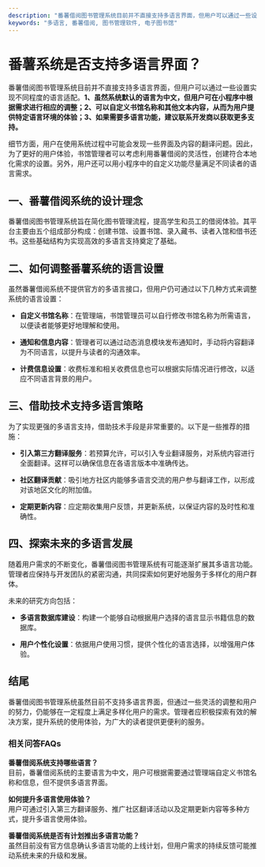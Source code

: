 ```yaml
---
description: "番薯借阅图书管理系统目前并不直接支持多语言界面，但用户可以通过一些设置实现不同程度的语言适配。**1、虽然系统默认的语言为中文，但用户可在小程序中根据需求进行相应的调整；2、可以自定义书馆名称和其他文本内容，从而为用户提供特定语言环境的体验；3、如果需要多语言功能，建议联系开发商以获取更多支持。**"
keywords: "多语言, 番薯借阅, 图书管理软件, 电子图书馆"
---
```

# 番薯系统是否支持多语言界面？

番薯借阅图书管理系统目前并不直接支持多语言界面，但用户可以通过一些设置实现不同程度的语言适配。**1、虽然系统默认的语言为中文，但用户可在小程序中根据需求进行相应的调整；2、可以自定义书馆名称和其他文本内容，从而为用户提供特定语言环境的体验；3、如果需要多语言功能，建议联系开发商以获取更多支持。**

细节方面，用户在使用系统过程中可能会发现一些界面及内容的翻译问题。因此，为了更好的用户体验，书馆管理者可以考虑利用番薯借阅的灵活性，创建符合本地化需求的设置。另外，用户还可以用小程序中的自定义功能尽量满足不同读者的语言需求。

## **一、番薯借阅系统的设计理念**

番薯借阅图书管理系统旨在简化图书管理流程，提高学生和员工的借阅体验。其平台主要由五个组成部分构成：创建书馆、设置书馆、录入藏书、读者入馆和借书还书。这些基础结构为实现高效的多语言支持奠定了基础。

## **二、如何调整番薯系统的语言设置**

虽然番薯借阅系统不提供官方的多语言接口，但用户仍可通过以下几种方式来调整系统的语言设置：

- **自定义书馆名称**：在管理端，书馆管理员可以自行修改书馆名称为所需语言，以便读者能够更好地理解和使用。
  
- **通知和信息内容**：管理者可以通过动态消息模块发布通知时，手动将内容翻译为不同语言，以提升与读者的沟通效率。

- **计费信息设置**：收费标准和相关收费信息也可以根据实际情况进行修改，以适应不同语言背景的用户。

## **三、借助技术支持多语言策略**

为了实现更强的多语言支持，借助技术手段是非常重要的。以下是一些推荐的措施：

- **引入第三方翻译服务**：若预算允许，可以引入专业翻译服务，对系统内容进行全面翻译。这样可以确保信息在各语言版本中准确传达。

- **社区翻译贡献**：吸引地方社区内能够多语言交流的用户参与翻译工作，以形成对该地区文化的附加值。

- **定期更新内容**：应定期收集用户反馈，并更新系统，以保证内容的及时性和准确性。

## **四、探索未来的多语言发展**

随着用户需求的不断变化，番薯借阅图书管理系统有可能逐渐扩展其多语言功能。管理者应保持与开发团队的紧密沟通，共同探索如何更好地服务于多样化的用户群体。

未来的研究方向包括：

- **多语言数据库建设**：构建一个能够自动根据用户选择的语言显示书籍信息的数据库。

- **用户个性化设置**：依据用户使用习惯，提供个性化的语言选择，以增强用户体验。

## **结尾**

番薯借阅图书管理系统虽然目前不支持多语言界面，但通过一些灵活的调整和用户的努力，仍能够在一定程度上满足多样化用户的需求。管理者应积极探索有效的解决方案，提升系统的使用体验，为广大的读者提供更便利的服务。

### 相关问答FAQs
**番薯借阅系统支持哪些语言？**  
目前，番薯借阅系统的主要语言为中文，用户可根据需要通过管理端自定义书馆名称和信息，但不提供多语言界面。

**如何提升多语言使用体验？**  
用户可通过引入第三方翻译服务、推广社区翻译活动以及定期更新内容等多种方式，提升多语言使用体验。

**番薯借阅系统是否有计划推出多语言功能？**  
虽然目前没有官方信息确认多语言功能的上线计划，但用户需求的持续反馈可能推动系统未来的升级和发展。
